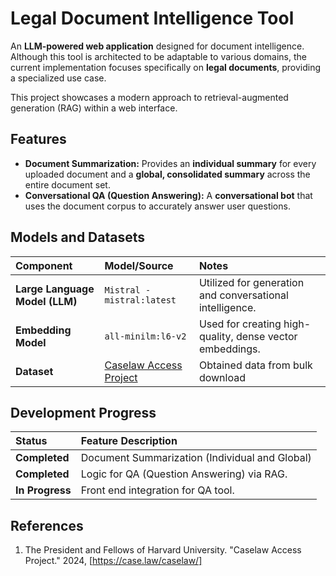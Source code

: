 # Legal Document Intelligence Tool

An **LLM-powered web application** designed for document intelligence. 
Although this tool is architected to be adaptable to various domains, the current implementation focuses specifically on **legal documents**, providing a specialized use case.

This project showcases a modern approach to retrieval-augmented generation (RAG) within a web interface.

## Features

* **Document Summarization:** Provides an **individual summary** for every uploaded document and a **global, consolidated summary** across the entire document set.
* **Conversational QA (Question Answering):** A **conversational bot** that uses the document corpus to accurately answer user questions.

## Models and Datasets

| Component | Model/Source | Notes |
| :--- | :--- | :--- |
| **Large Language Model (LLM)** | `Mistral - mistral:latest` | Utilized for generation and conversational intelligence. |
| **Embedding Model** | `all-minilm:l6-v2` | Used for creating high-quality, dense vector embeddings. |
| **Dataset** | [Caselaw Access Project](https://case.law/caselaw/) | Obtained data from bulk download|

## Development Progress

| Status | Feature Description | 
| :--- | :--- | 
| **Completed** | Document Summarization (Individual and Global) | 
| **Completed** | Logic for QA (Question Answering) via RAG. |
| **In Progress** | Front end integration for QA tool. |

## References
1. The President and Fellows of Harvard University. "Caselaw Access Project." 2024, [https://case.law/caselaw/]
